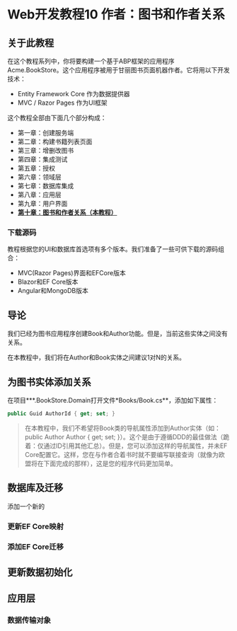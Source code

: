 #  Web开发教程10 作者：图书和作者关系

## 关于此教程

在这个教程系列中，你将要构建一个基于ABP框架的应用程序 Acme.BookStore。这个应用程序被用于甘丽图书页面机器作者。它将用以下开发技术：

- Entity Framework Core 作为数据提供器
- MVC / Razor Pages 作为UI框架



这个教程全部由下面几个部分构成：

- 第一章：创建服务端
- 第二章：构建书籍列表页面
- 第三章：增删改图书
- 第四章：集成测试
- 第五章：授权
- 第六章：领域层
- 第七章：数据库集成
- 第八章：应用层
- 第九章：用户界面
- [**第十章：图书和作者关系（本教程）**]()



### 下载源码

教程根据您的UI和数据库首选项有多个版本。我们准备了一些可供下载的源码组合：

- MVC(Razor Pages)界面和EFCore版本
- Blazor和EF Core版本
- Angular和MongoDB版本



## 导论

我们已经为图书应用程序创建Book和Author功能。但是，当前这些实体之间没有关系。

在本教程中，我们将在Author和Book实体之间建议1对N的关系。



##  为图书实体添加关系

在项目***.BookStore.Domain打开文件*Books/Book.cs**，添加如下属性：

```c#
public Guid AuthorId { get; set; }
```

> 在本教程中，我们不希望将Book类的导航属性添加到Author实体（如：public Author Author { get; set; }）。这个是由于遵循DDD的最佳做法（跪着：仅通过ID引用其他汇总）。但是，您可以添加这样的导航属性，并未EF Core配置它。这样，您在与作者合着书时就不要编写联接查询（就像为欧盟将在下面完成的那样），这是您的程序代码更加简单。

 

## 数据库及迁移

添加一个新的



### 更新EF Core映射



### 添加EF Core迁移



## 更新数据初始化



## 应用层

### 数据传输对象

